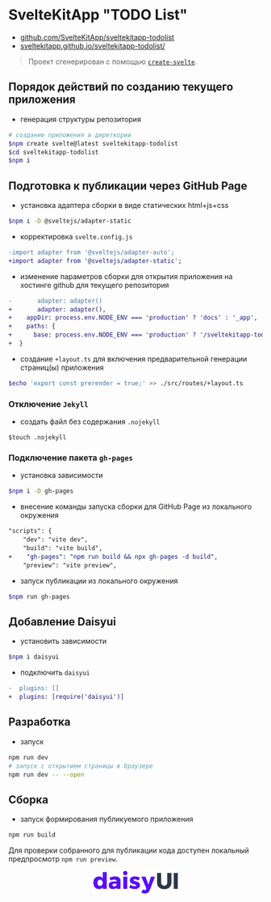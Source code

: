 # SvelteKitApp "TODO List"

- [github.com/SvelteKitApp/sveltekitapp-todolist](https://github.com/SvelteKitApp/sveltekitapp-todolist)
- [sveltekitapp.github.io/sveltekitapp-todolist/](https://sveltekitapp.github.io/sveltekitapp-todolist/)

> Проект сгенерирован с помощью [`create-svelte`](https://github.com/sveltejs/kit/tree/master/packages/create-svelte).

## Порядок действий по созданию текущего приложения

- генерация структуры репозитория

```bash
# создание приложения в диреткории
$npm create svelte@latest sveltekitapp-todolist
$cd sveltekitapp-todolist
$npm i
```

## Подготовка к публикации через GitHub Page

- установка адаптера сборки в виде статических html+js+css

```bash
$npm i -D @sveltejs/adapter-static
```

- корректировка `svelte.config.js`

```diff
-import adapter from '@sveltejs/adapter-auto';
+import adapter from '@sveltejs/adapter-static';
```

- изменение параметров сборки для открытия приложения на хостинге github для текущего репозитория

```diff
-		adapter: adapter()
+		adapter: adapter(),
+    appDir: process.env.NODE_ENV === 'production' ? 'docs' : '_app',
+    paths: {
+      base: process.env.NODE_ENV === 'production' ? '/sveltekitapp-todolist' : '',
+  }
```

- создание `+layout.ts` для включения предварительной генерации страниц(ы) приложения

```bash
$echo 'export const prerender = true;' >> ./src/routes/+layout.ts
```

### Отключение `Jekyll`

- создать файл без содержания `.nojekyll`

```
$touch .nojekyll
```

### Подключение пакета `gh-pages`

- установка зависимости

```bash
$npm i -D gh-pages
```

- внесение команды запуска сборки для GitHub Page из локального окружения

```diff
"scripts": {
    "dev": "vite dev",
    "build": "vite build",
+    "gh-pages": "npm run build && npx gh-pages -d build",
    "preview": "vite preview",
```

- запуск публикации из локального окружения

```bash
$npm run gh-pages
```

## Добавление Daisyui

- установить зависимости

```bash
$npm i daisyui
```

- подключить `daisyui`

```diff
-  plugins: []
+  plugins: [require('daisyui')]
```

## Разработка

- запуск

```bash
npm run dev
# запуск с открытием страницы в браузере
npm run dev -- --open
```

## Сборка

- запуск формирования публикуемого приложения

```bash
npm run build
```

Для проверки собранного для публикации кода доступен локальный предпросмотр `npm run preview`.

<div align="center">
<img title="DaisyUI" alt="DaisyUI" height=48 src="https://raw.githubusercontent.com/saadeghi/files/main/daisyui/logo-4.svg"/>
</div
